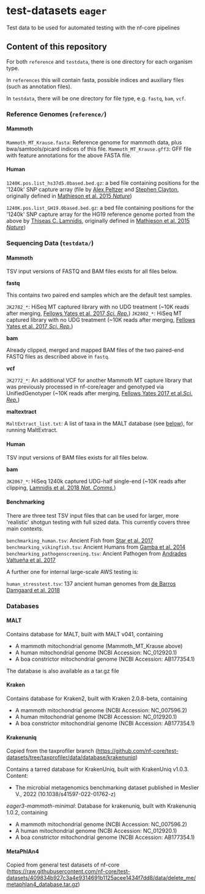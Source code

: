 # test-datasets `eager`
Test data to be used for automated testing with the nf-core pipelines

## Content of this repository

For both `reference` and `testdata`, there is one directory for each organism type. 

In `references` this will contain fasta, possible indices and auxiliary files (such as annotation files). 

In `testdata`, there will be one directory for file type, e.g. `fastq`, `bam`, `vcf`. 

### Reference Genomes (`reference/`)

#### Mammoth 

`Mammoth_MT_Krause.fasta`: Reference genome for mammoth data, plus bwa/samtools/picard indices of this file.
`Mammoth_MT_Krause.gff3`: GFF file with feature annotations for the above FASTA file.

#### Human

`1240K.pos.list_hs37d5.0based.bed.gz`: a bed file containing positions for the '1240k' SNP capture array (file by [Alex Peltzer](https://github.com/apeltzer) and [Stephen Clayton](https://github.com/sc13-bioinf), originally defined in [Mathieson et al. 2015 _Nature_](https://www.nature.com/articles/nature16152))

`1240K.pos.list_GH19.0based.bed.gz`: a bed file containing positions for the '1240k' SNP capture array for the HG19 reference genome ported from the above by [Thiseas C. Lamnidis](https://github.com/TCLamnidis), originally defined in [Mathieson et al. 2015 _Nature_](https://www.nature.com/articles/nature16152))

### Sequencing Data (`testdata/`)

#### Mammoth

TSV input versions of FASTQ and BAM files exists for all files below.

**fastq**

This contains two paired end samples which are the default test samples.

`JK2782_*`: HiSeq MT captured library with no UDG treatment (~10K reads after merging, [Fellows Yates et al. 2017 _Sci. Rep._](https://doi.org/10.1038/s41598-017-17723-1))
`JK2802_*`: HiSeq MT captured library with no UDG treatment (~10K reads after merging, [Fellows Yates et al. 2017 _Sci. Rep._](https://doi.org/10.1038/s41598-017-17723-1))

**bam**

Already clipped, merged and mapped BAM files of the two paired-end FASTQ files as described above in `fastq`.

**vcf**

`JK2772_*`: An additional VCF for another Mammoth MT capture library that was previously processed in nf-core/eager and genotyped via UnifiedGenotyper (~10K reads after merging, [Fellows Yates 2017 et al._Sci. Rep._](https://doi.org/10.1038/s41598-017-17723-1))

**maltextract**

`MaltExtract_list.txt`: A list of taxa in the MALT database (see [below](#malt)), for running MaltExtract.

#### Human

TSV input versions of BAM files exists for all files below.

**bam**

`JK2067_*`: HiSeq 1240k captured UDG-half single-end (~10K reads after clipping, [Lamnidis et al. 2018 _Nat. Comms._](https://doi.org/10.1038/s41467-018-07483-5))

#### Benchmarking

There are three test TSV input files that can be used for larger, more 'realistic' shotgun testing with full sized data. This currently covers three main contexts.

`benchmarking_human.tsv`: Ancient Fish from [Star et al. 2017](https://doi.org/10.1073/pnas.1710186114)
`benchmarking_vikingfish.tsv`: Ancient Humans from [Gamba et al. 2014](https://doi.org/10.1073/10.1038/ncomms6257)
`benchmarking_pathogenscreening.tsv`: Ancient Pathogen from [Andrades Valtueña et al. 2017](https://doi.org/10.1016/j.cub.2017.10.025)

A further one for internal large-scale AWS testing is:

`human_stresstest.tsv`: 137 ancient human genomes from [de Barros Damgaard et al. 2018](https://doi.org/10.1038/s41586-018-0094-2)

### Databases

#### MALT

Contains database for MALT, built with MALT v041, containing
  - A mammoth mitochondrial genome (Mammoth_MT_Krause above) 
  - A human mitochondrial genome (NCBI Accession: NC_012920.1)
  - A boa constrictor mitochondrial genome (NCBI Accession: AB177354.1)

The database is also available as a tar.gz file


#### Kraken

Contains database for Kraken2, built with Kraken 2.0.8-beta, containing
  - A mammoth mitochondrial genome (NCBI Accession: NC_007596.2) 
  - A human mitochondrial genome (NCBI Accession: NC_012920.1)
  - A boa constrictor mitochondrial genome (NCBI Accession: AB177354.1)

#### Krakenuniq

Copied from the taxprofiler branch (https://github.com/nf-core/test-datasets/tree/taxprofiler/data/database/krakenuniq)

Contains a tarred database for KrakenUniq, built with KrakenUniq v1.0.3. Content:
  - The microbial metagenomics benchmarking dataset published in Meslier V., 2022 (10.1038/s41597-022-01762-z)


*eager3-mammoth-minimal*: Database for krakenuniq, built with Krakenuniq 1.0.2, containing
  - A mammoth mitochondrial genome (NCBI Accession: NC_007596.2)
  - A human mitochondrial genome (NCBI Accession: NC_012920.1)
  - A boa constrictor mitochondrial genome (NCBI Accession: AB177354.1)


#### MetaPhlAn4

Copied from general test datasets of nf-core (https://raw.githubusercontent.com/nf-core/test-datasets/409834b927c3a4e9314691b1125acee1434f7dd8/data/delete_me/metaphlan4_database.tar.gz)
